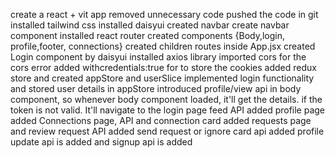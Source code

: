 create a react + vit app
removed unnecessary code
pushed the code in git
installed tailwind css
installed daisyui
created navbar
create navbar component
installed react router
created components {Body,login, profile,footer, connections}
created children routes inside App.jsx
created Login component by daisyui
installed axios library
imported cors for the cors error
added withcredentials:true for to store the cookies
added redux store and created appStore and userSlice
implemented login functionality and stored user details  in appStore
introduced profile/view api in body component, so whenever body component loaded, it'll get the details. if the token is not valid. It'll navigate to the login page
feed API added
profile page added
Connections page, API and connection card added
requests page and review request API added
send request or ignore card api added
profile update api is added and signup api is added